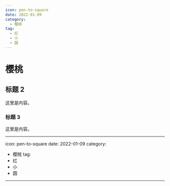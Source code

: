```yaml
---
icon: pen-to-square
date: 2022-01-09
category:
  - 樱桃
tag:
  - 红
  - 小
  - 圆
---
```


# 樱桃

## 标题 2

这里是内容。

### 标题 3

这里是内容。

---

icon: pen-to-square
date: 2022-01-09
category:
  - 樱桃
tag:
  - 红
  - 小
  - 圆



---

